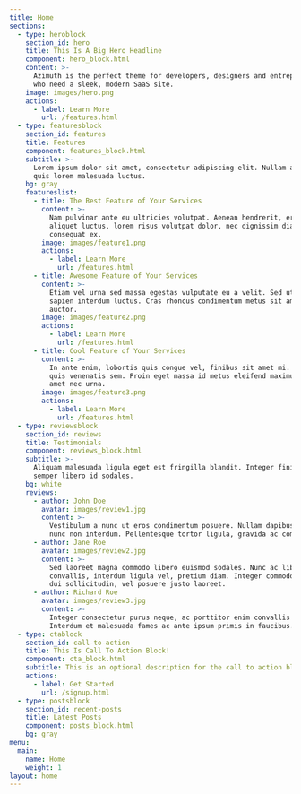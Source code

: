 ```yaml
---
title: Home
sections:
  - type: heroblock
    section_id: hero
    title: This Is A Big Hero Headline
    component: hero_block.html
    content: >-
      Azimuth is the perfect theme for developers, designers and entrepreneurs
      who need a sleek, modern SaaS site. 
    image: images/hero.png
    actions:
      - label: Learn More
        url: /features.html
  - type: featuresblock
    section_id: features
    title: Features
    component: features_block.html
    subtitle: >-
      Lorem ipsum dolor sit amet, consectetur adipiscing elit. Nullam a metus
      quis lorem malesuada luctus.
    bg: gray
    featureslist:
      - title: The Best Feature of Your Services
        content: >-
          Nam pulvinar ante eu ultricies volutpat. Aenean hendrerit, eros sed
          aliquet luctus, lorem risus volutpat dolor, nec dignissim diam neque
          consequat ex.
        image: images/feature1.png
        actions:
          - label: Learn More
            url: /features.html
      - title: Awesome Feature of Your Services
        content: >-
          Etiam vel urna sed massa egestas vulputate eu a velit. Sed ut nisl nec
          sapien interdum luctus. Cras rhoncus condimentum metus sit amet
          auctor.
        image: images/feature2.png
        actions:
          - label: Learn More
            url: /features.html
      - title: Cool Feature of Your Services
        content: >-
          In ante enim, lobortis quis congue vel, finibus sit amet mi. Aenean
          quis venenatis sem. Proin eget massa id metus eleifend maximus sit
          amet nec urna.
        image: images/feature3.png
        actions:
          - label: Learn More
            url: /features.html
  - type: reviewsblock
    section_id: reviews
    title: Testimonials
    component: reviews_block.html
    subtitle: >-
      Aliquam malesuada ligula eget est fringilla blandit. Integer finibus
      semper libero id sodales. 
    bg: white
    reviews:
      - author: John Doe
        avatar: images/review1.jpg
        content: >-
          Vestibulum a nunc ut eros condimentum posuere. Nullam dapibus quis
          nunc non interdum. Pellentesque tortor ligula, gravida ac commodo eu.
      - author: Jane Roe
        avatar: images/review2.jpg
        content: >-
          Sed laoreet magna commodo libero euismod sodales. Nunc ac libero
          convallis, interdum ligula vel, pretium diam. Integer commodo sem at
          dui sollicitudin, vel posuere justo laoreet.
      - author: Richard Roe
        avatar: images/review3.jpg
        content: >-
          Integer consectetur purus neque, ac porttitor enim convallis vitae.
          Interdum et malesuada fames ac ante ipsum primis in faucibus.
  - type: ctablock
    section_id: call-to-action
    title: This Is Call To Action Block!
    component: cta_block.html
    subtitle: This is an optional description for the call to action block.
    actions:
      - label: Get Started
        url: /signup.html
  - type: postsblock
    section_id: recent-posts
    title: Latest Posts
    component: posts_block.html
    bg: gray
menu:
  main:
    name: Home
    weight: 1
layout: home
---
```

